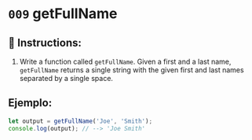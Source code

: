 # `009` getFullName

## 📝 Instructions: 

1. Write a function called `getFullName`. Given a first and a last name, `getFullName` returns a single string with the given first and last names separated by a single space.

## Ejemplo:

```Javascript
let output = getFullName('Joe', 'Smith');
console.log(output); // --> 'Joe Smith'
```